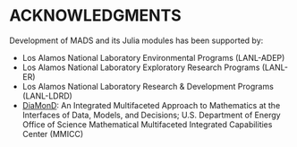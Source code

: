 ACKNOWLEDGMENTS
==============

Development of MADS and its Julia modules has been supported by:

* Los Alamos National Laboratory Environmental Programs (LANL-ADEP)
* Los Alamos National Laboratory Exploratory Research Programs (LANL-ER)
* Los Alamos National Laboratory Research & Development Programs (LANL-LDRD)
* [DiaMonD](http://dmd.mit.edu/): An Integrated Multifaceted Approach to Mathematics at the Interfaces of Data, Models, and Decisions; U.S. Department of Energy Office of Science Mathematical Multifaceted Integrated Capabilities Center (MMICC)